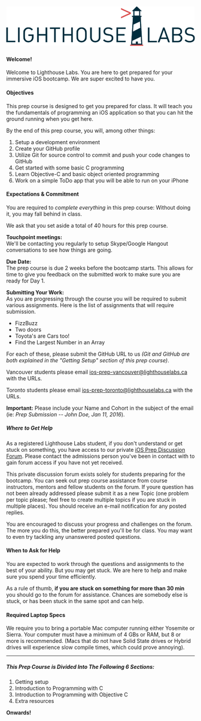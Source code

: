 # ![Lighthouse Logo](/images/lhl-logo.png)

#### Welcome!

Welcome to Lighthouse Labs. You are here to get prepared for your immersive iOS bootcamp. We are super excited to have you.

#### Objectives

This prep course is designed to get you prepared for class. It will teach you the fundamentals of programming an iOS application so that you can hit the ground running when you get here.

By the end of this prep course, you will, among other things:

1. Setup a development environment
2. Create your GitHub profile
3. Utilize Git for source control to commit and push your code changes to GitHub
4. Get started with some basic C programming
5. Learn Objective-C and basic object oriented programming
6. Work on a simple ToDo app that you will be able to run on your iPhone

#### Expectations & Commitment

You are required to _complete everything_ in this prep course: Without doing it, you may fall behind in class.

We ask that you set aside a total of 40 hours for this prep course.

**Touchpoint meetings:**  
We'll be contacting you regularly to setup Skype/Google Hangout conversations to see how things are going.

**Due Date:**  
The prep course is due 2 weeks before the bootcamp starts. This allows for time to give you feedback on the submitted work to make sure you are ready for Day 1.

**Submitting Your Work:**  
As you are progressing through the course you will be required to submit various assignments. Here is the list of assignments that will require submission.

* FizzBuzz
* Two doors
* Toyota's are Cars too!
* Find the Largest Number in an Array

For each of these, please submit the GitHub URL to us _\(Git and GitHub are both explained in the "Getting Setup" section of this prep course\)_.

Vancouver students please email [ios-prep-vancouver@lighthouselabs.ca](mailto:ios-prep-vancouver@lighthouselabs.ca) with the URLs.

Toronto students please email [ios-prep-toronto@lighthouselabs.ca](mailto:ios-prep-toronto@lighthouselabs.ca) with the URLs.

**Important:** Please include your Name and Cohort in the subject of the email \(ie: _Prep Submission -- John Doe, Jan 11, 2016_\).

##### Where to Get Help

As a registered Lighthouse Labs student, if you don't understand or get stuck on something, you have access to our private [iOS Prep Discussion Forum](http://ios-prep.lighthouselabs.ca/login). Please contact the admissions person you've been in contact with to gain forum access if you have not yet received.

This private discussion forum exists solely for students preparing for the bootcamp. You can seek out prep course assistance from course instructors, mentors and fellow students on the forum. If youre question has not been already addressed please submit it as a new Topic \(one problem per topic please; feel free to create multiple topics if you are stuck in multiple places\). You should receive an e-mail notification for any posted replies.

You are encouraged to discuss your progress and challenges on the forum. The more you do this, the better prepared you'll be for class. You may want to even try tackling any unanswered posted questions.

#### When to Ask for Help

You are expected to work through the questions and assignments to the best of your ability. But you may get stuck. We are here to help and make sure you spend your time efficiently.

As a rule of thumb, **if you are stuck on something for more than 30 min** you should go to the forum for assistance. Chances are somebody else is stuck, or has been stuck in the same spot and can help.

#### Required Laptop Specs

We require you to bring a portable Mac computer running either Yosemite or Sierra. Your computer must have a minimum of 4 GBs or RAM, but 8 or more is recommended. \(Macs that do not have Solid State drives or Hybrid drives will experience slow compile times, which could prove annoying\).

---

##### This Prep Course is Divided Into The Following 6 Sections:

1. Getting setup
2. Introduction to Programming with C
3. Introduction to Programming with Objective C
4. Extra resources

**Onwards!**

